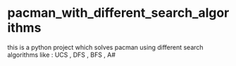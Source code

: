 # pacman_with_different_search_algorithms
this is a python project which solves pacman using different search algorithms like : UCS , DFS , BFS , A#
